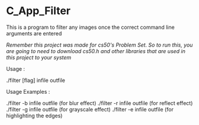 # C_App_Filter

This is a program to filter any images once the correct command line arguments are entered

*Remember this project was made for cs50's Problem Set. So to run this, you are going to need to download cs50.h and other libraries that are used
in this project to your system*

Usage :

./filter [flag] infile outfile

Usage Examples :

./filter -b infile outfile (for blur effect)
./filter -r infile outfile (for reflect effect)
./filter -g infile outfile (for grayscale effect)
./filter -e infile outfile (for highlighting the edges)
